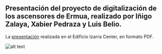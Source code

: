 ## Presentación del proyecto de digitalización de los ascensores de Ermua, realizado por Iñigo Zalaya, Xabier Pedraza y Luis Belio.

La [presentación](https://github.com/InigoZalaya/Proyecto-Tecnologias-Industriales/blob/main/Presentaci%C3%B3n/DIGITAL%20TWIN%20PRESENTACI%C3%93N-I%C3%B1igo_Xabi_Luis.pdf) realizada en el Edificio Izarra Center, en formato PDF.

![alt text](https://github.com/InigoZalaya/Proyecto-Tecnologias-Industriales/blob/main/Presentaci%C3%B3n/Captura%20de%20pantalla%20(8).png)
